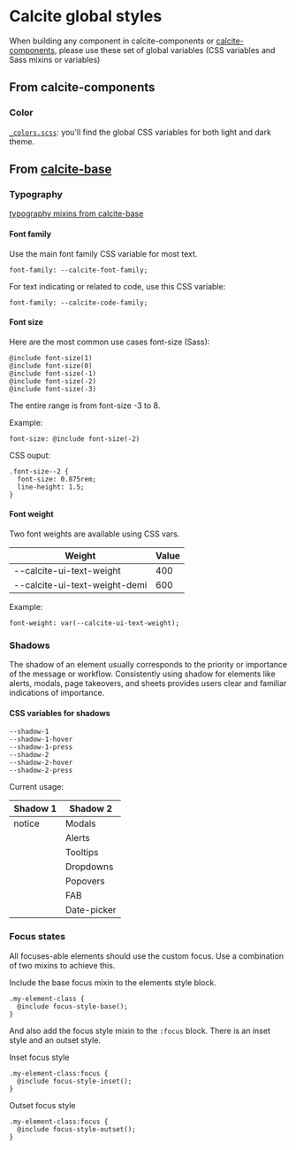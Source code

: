 # Calcite global styles

When building any component in calcite-components or [calcite-components](https://github.com/esri/calcite-components), please use these set of global variables (CSS variables and Sass mixins or variables)

## From calcite-components

### Color

[`_colors.scss`](https://github.com/Esri/calcite-components/blob/master/src/assets/styles/_colors.scss): you'll find the global CSS variables for both light and dark theme.

## From [calcite-base](https://github.com/esri/calcite-base)

### Typography

[typography mixins from calcite-base](https://github.com/Esri/calcite-base/blob/master/dist/_type.scss)

#### Font family

Use the main font family CSS variable for most text.

```
font-family: --calcite-font-family;
```

For text indicating or related to code, use this CSS variable:

```
font-family: --calcite-code-family;
```

#### Font size

Here are the most common use cases font-size (Sass):

```
@include font-size(1)
@include font-size(0)
@include font-size(-1)
@include font-size(-2)
@include font-size(-3)
```

The entire range is from font-size -3 to 8.

Example:

`font-size: @include font-size(-2)`

CSS ouput:

```
.font-size--2 {
  font-size: 0.875rem;
  line-height: 1.5;
}
```

#### Font weight

Two font weights are available using CSS vars.

| Weight                        | Value |
| ----------------------------- | ----- |
| --calcite-ui-text-weight      | 400   |
| --calcite-ui-text-weight-demi | 600   |

Example:

```
font-weight: var(--calcite-ui-text-weight);
```

### Shadows

The shadow of an element usually corresponds to the priority or importance of the message or workflow. Consistently using shadow for elements like alerts, modals, page takeovers, and sheets provides users clear and familiar indications of importance.

#### CSS variables for shadows

```
--shadow-1
--shadow-1-hover
--shadow-1-press
--shadow-2
--shadow-2-hover
--shadow-2-press
```

Current usage:

| Shadow 1 | Shadow 2    |
| -------- | ----------- |
| notice   | Modals      |
|          | Alerts      |
|          | Tooltips    |
|          | Dropdowns   |
|          | Popovers    |
|          | FAB         |
|          | Date-picker |

### Focus states

All focuses-able elements should use the custom focus. Use a combination of two mixins to achieve this.

Include the base focus mixin to the elements style block.

```
.my-element-class {
  @include focus-style-base();
}

```

And also add the focus style mixin to the `:focus` block. There is an inset style and an outset style.

Inset focus style

```
.my-element-class:focus {
  @include focus-style-inset();
}
```

Outset focus style

```
.my-element-class:focus {
  @include focus-style-outset();
}
```
